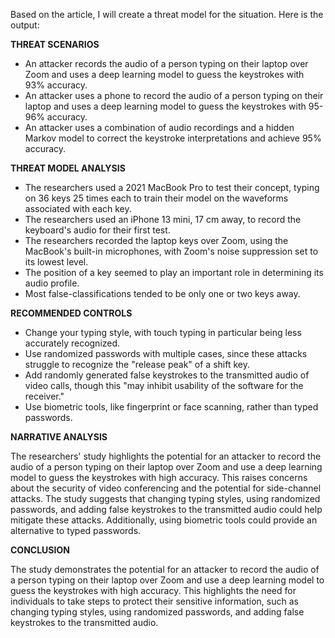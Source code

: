 Based on the article, I will create a threat model for the situation. Here is the output:

**THREAT SCENARIOS**

* An attacker records the audio of a person typing on their laptop over Zoom and uses a deep learning model to guess the keystrokes with 93% accuracy.
* An attacker uses a phone to record the audio of a person typing on their laptop and uses a deep learning model to guess the keystrokes with 95-96% accuracy.
* An attacker uses a combination of audio recordings and a hidden Markov model to correct the keystroke interpretations and achieve 95% accuracy.

**THREAT MODEL ANALYSIS**

* The researchers used a 2021 MacBook Pro to test their concept, typing on 36 keys 25 times each to train their model on the waveforms associated with each key.
* The researchers used an iPhone 13 mini, 17 cm away, to record the keyboard's audio for their first test.
* The researchers recorded the laptop keys over Zoom, using the MacBook's built-in microphones, with Zoom's noise suppression set to its lowest level.
* The position of a key seemed to play an important role in determining its audio profile.
* Most false-classifications tended to be only one or two keys away.

**RECOMMENDED CONTROLS**

* Change your typing style, with touch typing in particular being less accurately recognized.
* Use randomized passwords with multiple cases, since these attacks struggle to recognize the "release peak" of a shift key.
* Add randomly generated false keystrokes to the transmitted audio of video calls, though this "may inhibit usability of the software for the receiver."
* Use biometric tools, like fingerprint or face scanning, rather than typed passwords.

**NARRATIVE ANALYSIS**

The researchers' study highlights the potential for an attacker to record the audio of a person typing on their laptop over Zoom and use a deep learning model to guess the keystrokes with high accuracy. This raises concerns about the security of video conferencing and the potential for side-channel attacks. The study suggests that changing typing styles, using randomized passwords, and adding false keystrokes to the transmitted audio could help mitigate these attacks. Additionally, using biometric tools could provide an alternative to typed passwords.

**CONCLUSION**

The study demonstrates the potential for an attacker to record the audio of a person typing on their laptop over Zoom and use a deep learning model to guess the keystrokes with high accuracy. This highlights the need for individuals to take steps to protect their sensitive information, such as changing typing styles, using randomized passwords, and adding false keystrokes to the transmitted audio.
